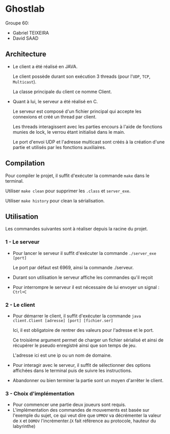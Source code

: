 # Ghostlab

Groupe 60:
- Gabriel TEIXEIRA
- David SAAD

## Architecture
- Le client a été réalisé en JAVA.

  Le client possède durant son exécution 3 threads (pour l'`UDP`, `TCP`, `Multicast`).

  La classe principale du client ce nomme Client.

- Quant à lui, le serveur a été réalisé en C.

  Le serveur est composé d'un fichier principal qui accepte les connexions et créé un thread par client.

  Les threads interagissent avec les parties encours à l'aide de fonctions munies de lock, le verrou étant initialisé dans le main.

  Le port d'envoi UDP et l'adresse multicast sont créés à la création d'une partie et utilisés par les fonctions auxiliaires.

## Compilation
Pour compiler le projet, il suffit d'exécuter la commande `make` dans le terminal.

Utiliser `make clean` pour supprimer les `.class` et `server_exe`.

Utiliser `make history` pour clean la sérialisation.

## Utilisation
Les commandes suivantes sont à réaliser depuis la racine du projet.

### 1 - Le serveur
- Pour lancer le serveur il suffit d'exécuter la commande `./server_exe [port]`

    Le port par défaut est 6969, ainsi la commande ./serveur.

- Durant son utilisation le serveur affiche les commandes qu'il reçoit

- Pour interrompre le serveur il est nécessaire de lui envoyer un signal : `Ctrl+C`

### 2 - Le client
- Pour démarrer le client, il suffit d'exécuter la commande `java client.Client [adresse] [port] [fichier.ser]`

  Ici, il est obligatoire de rentrer des valeurs pour l'adresse et le port.
  
  Ce troisième argument permet de charger un fichier sérialisé et ainsi de récupérer le pseudo enregistré ainsi que son temps de jeu.
  
  L'adresse ici est une ip ou un nom de domaine.

- Pour interagir avec le serveur, il suffit de sélectionner des options affichées dans le terminal puis de suivre les instructions.

- Abandonner ou bien terminer la partie sont un moyen d'arrêter le client.

### 3 - Choix d'implémentation
- Pour commencer une partie deux joueurs sont requis.
- L'implémentation des commandes de mouvements est basée sur l'exemple du sujet, ce qui veut dire que `UPMOV` va décrémenter la valeur de `X` et `DOMOV` l'incrémenter.(`X` fait référence au protocole, hauteur du labyrinthe)
